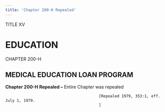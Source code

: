 ```yaml
---
title: 'Chapter 200-H Repealed'
---
```


TITLE XV
                                             
EDUCATION
=========

CHAPTER 200-H
                                             
MEDICAL EDUCATION LOAN PROGRAM
------------------------------

**Chapter 200-H Repealed –** Entire Chapter was repealed


                                             [Repealed 1979, 353:1, eff. July 1, 1979.
                                             ]
